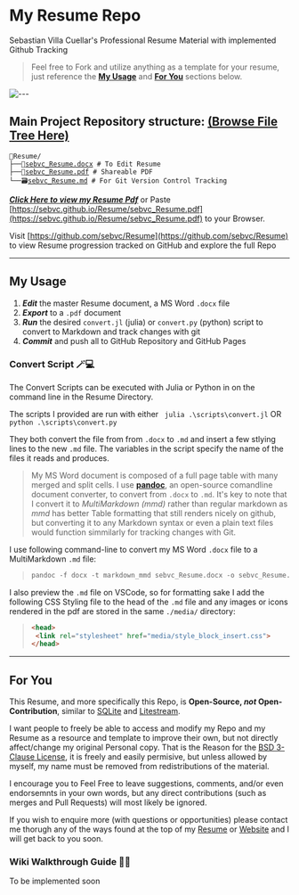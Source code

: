 # My Resume Repo
Sebastian Villa Cuellar's Professional Resume Material with implemented Github Tracking

>Feel free to Fork and utilize anything as a template for your resume, just reference the [**My Usage**](#my-usage) and [**For You**](#for-you) sections below.

![---](https://github.com/sebvc/Resume/assets/90735870/78313136-8b1d-4cb4-ad42-71e3ed6ff5c1)
## Main Project Repository structure: [(Browse File Tree Here)](https://github.com/sebvc/Resume/)
<pre><code>📁Resume/
├──📝<a href="https://sebvc.github.io/Resume/sebvc_Resume.docx">sebvc_Resume.docx</a> # To Edit Resume
├──📄<a href="https://sebvc.github.io/Resume/sebvc_Resume.pdf">sebvc_Resume.pdf</a> # Shareable PDF 
└──🗃️<a href="https://github.com/sebvc/Resume/blob/main/sebvc_Resume.md">sebvc_Resume.md</a> # For Git Version Control Tracking
</code></pre>

<!-- ```sh
📁Resume/
├──📝sebvc_Resume.docx # To Edit Resume
├──📄sebvc_Resume.pdf # Shareable PDF 
└──🗃️sebvc_Resume.md # For Git Version Control Tracking
``` -->

[***Click Here to view my Resume Pdf***](https://sebvc.github.io/Resume/sebvc_Resume.pdf) or Paste [https://sebvc.github.io/Resume/sebvc_Resume.pdf](https://sebvc.github.io/Resume/sebvc_Resume.pdf) to your Browser.
 
Visit [https://github.com/sebvc/Resume](https://github.com/sebvc/Resume) to view Resume progression tracked on GitHub and explore the full Repo

---
## My Usage

1. **_Edit_** the master Resume document, a MS Word `.docx` file
2. **_Export_** to a `.pdf` document
3. **_Run_** the desired `convert.jl` (julia) or `convert.py` (python) script to convert to Markdown and track changes with git
4. **_Commit_** and push all to GitHub Repository and GitHub Pages

### Convert Script 🪄💻

The Convert Scripts can be executed with Julia or Python in on the command line in the Resume Directory.

The scripts I provided are run with either ` julia .\scripts\convert.jl` OR `python .\scripts\convert.py`

They both convert the file from from `.docx` to `.md` and insert a few stlying lines to the new `.md` file. The variables in the script specify the name of the files it reads and produces.

> My MS Word document is composed of a full page table with many merged and split cells. I use **[pandoc](https://pandoc.org/)**, an open-source comandline document converter, to convert from `.docx` to `.md`. It's key to note that I convert it to _MultiMarkdown (mmd)_ rather than regular markdown as _mmd_ has better Table formatting that still renders nicely on github, but converting it to any Markdown syntax or even a plain text files would function simmilarly for tracking changes with Git.

I use following command-line to convert my MS Word `.docx` file to a MultiMarkdown `.md` file: 

>```ps
>pandoc -f docx -t markdown_mmd sebvc_Resume.docx -o sebvc_Resume.md 
>```

I also preview the `.md` file on VSCode, so for formatting sake I add the following CSS Styling file to the head of the `.md` file and any images or icons rendered in the pdf are stored in the same `./media/` directory:

>```html
><head>
>  <link rel="stylesheet" href="media/style_block_insert.css">
></head>
>```


 ---
## For You

This Resume, and more specifically this Repo, is **Open-Source, _not_ Open-Contribution**, similar to [SQLite](https://www.sqlite.org/copyright.html) and [Litestream](https://github.com/benbjohnson/litestream/commit/a8d63b54aa5bd2d9639af01e1e0c2098a65b323a#diff-b335630551682c19a781afebcf4d07bf978fb1f8ac04c6bf87428ed5106870f5R121). 

I want people to freely be able to access and modify my Repo and my Resume as a resource and template to improve their own, but not directly affect/change my original Personal copy. That is the Reason for the [BSD 3-Clause License](./LICENSE.md), it is freely and easily permisive, but unless allowed by myself, my name must be removed from redistributions of the material.

I encourage you to Feel Free to leave suggestions, comments, and/or even endorsemnts in your own words, but any direct contributions (such as merges and Pull Requests) will most likely be ignored.

If you wish to enquire more (with questions or opportunities) please contact me thorugh any of the ways found at the top of my [Resume](./sebvc_Resume.md) or [Website](https://tx.ag/sebvc) and I will get back to you soon.

### Wiki Walkthrough Guide 📝🔗

To be implemented soon
